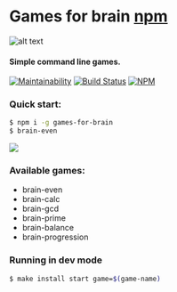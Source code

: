 # Games for brain [npm](https://www.npmjs.com/games-for-brain)

![alt text](https://secure.gravatar.com/avatar/9d9d4a13a4043be9a01843fa4edd605e?s=200&r=pg&d=https%3A%2F%2Fb6d3e9q9.ssl.hwcdn.net%2Fimg%2Fno-avatar-3.png "brain-games logo")

#### Simple command line games.

[![Maintainability](https://api.codeclimate.com/v1/badges/50a89fd59cecb6edeef7/maintainability)](https://codeclimate.com/github/Rabinzon/games-for-brain/maintainability)
[![Build Status](https://travis-ci.org/Rabinzon/games-for-brain.svg?branch=master)](https://travis-ci.org/Rabinzon/games-for-brain)
[![NPM](https://nodei.co/npm/games-for-brain.png)](https://nodei.co/npm/games-for-brain/)
### Quick start:

```sh
$ npm i -g games-for-brain
$ brain-even
```

![](https://api.monosnap.com/rpc/file/download?id=krohItTPsDo2c8SkSiiqxAhYrcwpaS)

### Available games:
- brain-even
- brain-calc
- brain-gcd
- brain-prime
- brain-balance
- brain-progression

### Running in dev mode
```sh
$ make install start game=$(game-name)
```
